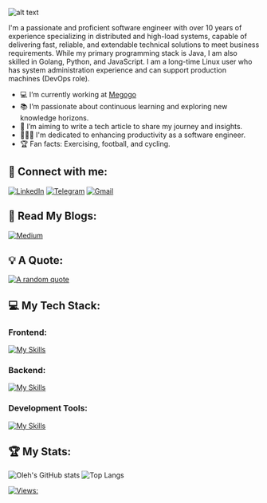 <!-- [![SWUbanner](https://raw.githubusercontent.com/vshymanskyy/StandWithUkraine/main/banner-personal-page.svg)](https://vshymanskyy.github.io/StandWithUkraine) -->

<div align="left">

![alt text](https://media.licdn.com/dms/image/D4E16AQEGWUuH9OKgGA/profile-displaybackgroundimage-shrink_350_1400/0/1722953884624?e=1728518400&v=beta&t=71SVUnIPJJqkp9CHU9O01pxoC6AXnN0DByr77vFqUvc)

I'm a passionate and proficient software engineer with over 10 years of experience specializing in distributed and high-load systems, capable of delivering fast, reliable, and extendable technical solutions to meet business requirements. While my primary programming stack is Java, I am also skilled in Golang, Python, and JavaScript. I am a long-time Linux user who has system administration experience and can support production machines (DevOps role).

- 💻 I’m currently working at [Megogo](https://megogo.net/ua)
- 📚 I’m passionate about continuous learning and exploring new knowledge horizons.
- 📝 I’m aiming to write a tech article to share my journey and insights.
- 👨🏼‍💻 I'm dedicated to enhancing productivity as a software engineer.
- 🏆 Fan facts: Exercising, football, and cycling.

## 🤝 Connect with me:

[![LinkedIn](https://img.shields.io/badge/LinkedIn-0077B5?style=for-the-badge&logo=linkedin&logoColor=white)](https://www.linkedin.com/in/olehlinnyk)
[![Telegram](https://img.shields.io/badge/Telegram-2CA5E0?style=for-the-badge&logo=telegram&logoColor=white)](https://t.me/Linnyk_Oleh)
[![Gmail](https://img.shields.io/badge/Gmail-D14836?style=for-the-badge&logo=gmail&logoColor=white)](mailto:linnik.oleg.93@gmail.com)

## 📖 Read My Blogs:

[![Medium](https://img.shields.io/badge/Medium-12100E?style=for-the-badge&logo=medium&logoColor=white)](https://medium.com/@linnyk.oleh)

## 💡 A Quote:

[![A random quote](https://quotes-github-readme.vercel.app/api?type=horizontal&theme=dark)](https://github.com/piyushsuthar/github-readme-quotes)

## 💻 My Tech Stack:

### Frontend:

[![My Skills](https://skillicons.dev/icons?i=html,css,js,react)](https://skillicons.dev)

### Backend:

[![My Skills](https://skillicons.dev/icons?i=java,spring,go,py)](https://skillicons.dev)

### Development Tools:

[![My Skills](https://skillicons.dev/icons?i=aws,docker,kafka,mongodb,postgres,mysql,git,github,gitlab)](https://skillicons.dev)

## 🏆 My Stats:

![Oleh's GitHub stats](https://github-readme-stats.vercel.app/api?username=linnykoleh&show_icons=true&theme=dark)
![Top Langs](https://github-readme-stats.vercel.app/api/top-langs/?username=linnykoleh&hide=TeX&layout=compact&theme=dark&hide_progress=true)

<!--  [![linnykoleh's github activity graph](https://github-readme-activity-graph.vercel.app/graph?username=linnykoleh)](https://github.com/linnykoleh/github-readme-activity-graph) -->

[![Views:](https://hits.dwyl.com/linnykoleh/linnykoleh.svg)](http://hits.dwyl.com/linnykoleh/linnykoleh) 

</div>
